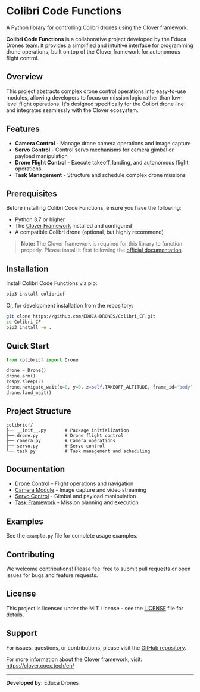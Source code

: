 # Colibri Code Functions

A Python library for controlling Colibri drones using the Clover framework.

**Colibri Code Functions** is a collaborative project developed by the Educa Drones team. It provides a simplified and intuitive interface for programming drone operations, built on top of the Clover framework for autonomous flight control.

## Overview

This project abstracts complex drone control operations into easy-to-use modules, allowing developers to focus on mission logic rather than low-level flight operations. It's designed specifically for the Colibri drone line and integrates seamlessly with the Clover ecosystem.

## Features

- **Camera Control** - Manage drone camera operations and image capture
- **Servo Control** - Control servo mechanisms for camera gimbal or payload manipulation
- **Drone Flight Control** - Execute takeoff, landing, and autonomous flight operations
- **Task Management** - Structure and schedule complex drone missions

## Prerequisites

Before installing Colibri Code Functions, ensure you have the following:

- Python 3.7 or higher
- The [Clover Framework](https://clover.coex.tech/en/) installed and configured
- A compatible Colibri drone (optional, but highly recommend)

> **Note:** The Clover framework is required for this library to function properly. Please install it first following the [official documentation](https://clover.coex.tech/en/).

## Installation

Install Colibri Code Functions via pip:

```bash
pip3 install colibricf
```

Or, for development installation from the repository:

```bash
git clone https://github.com/EDUCA-DRONES/Colibri_CF.git
cd Colibri_CF
pip3 install -e .
```

## Quick Start

```python
from colibricf import Drone

drone = Drone()
drone.arm()
rospy.sleep(2)
drone.navigate_wait(x=0, y=0, z=self.TAKEOFF_ALTITUDE, frame_id='body', auto_arm=True)
drone.land_wait()
```

## Project Structure

```
colibricf/
├── __init__.py       # Package initialization
├── drone.py          # Drone flight control
├── camera.py         # Camera operations
├── servo.py          # Servo control
└── task.py           # Task management and scheduling
```

## Documentation

- [Drone Control](docs/drone.md) - Flight operations and navigation
- [Camera Module](docs/camera.md) - Image capture and video streaming
- [Servo Control](docs/servo.md) - Gimbal and payload manipulation
- [Task Framework](docs/task.md) - Mission planning and execution

## Examples

See the `example.py` file for complete usage examples.

## Contributing

We welcome contributions! Please feel free to submit pull requests or open issues for bugs and feature requests.

## License

This project is licensed under the MIT License - see the [LICENSE](LICENSE) file for details.

## Support

For issues, questions, or contributions, please visit the [GitHub repository](https://github.com/EDUCA-DRONES/Colibri_CF).

For more information about the Clover framework, visit: https://clover.coex.tech/en/

---

**Developed by:** Educa Drones
